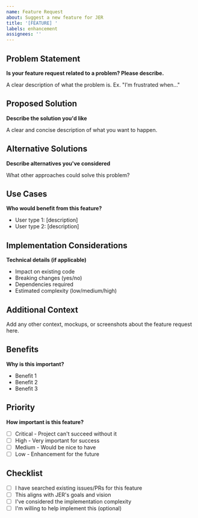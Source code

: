 ```yaml
---
name: Feature Request
about: Suggest a new feature for JER
title: '[FEATURE] '
labels: enhancement
assignees: ''
---
```


## Problem Statement

**Is your feature request related to a problem? Please describe.**

A clear description of what the problem is. Ex. "I'm frustrated when..."

## Proposed Solution

**Describe the solution you'd like**

A clear and concise description of what you want to happen.

## Alternative Solutions

**Describe alternatives you've considered**

What other approaches could solve this problem?

## Use Cases

**Who would benefit from this feature?**

- User type 1: [description]
- User type 2: [description]

## Implementation Considerations

**Technical details (if applicable)**

- Impact on existing code
- Breaking changes (yes/no)
- Dependencies required
- Estimated complexity (low/medium/high)

## Additional Context

Add any other context, mockups, or screenshots about the feature request here.

## Benefits

**Why is this important?**

- Benefit 1
- Benefit 2
- Benefit 3

## Priority

**How important is this feature?**

- [ ] Critical - Project can't succeed without it
- [ ] High - Very important for success
- [ ] Medium - Would be nice to have
- [ ] Low - Enhancement for the future

## Checklist

- [ ] I have searched existing issues/PRs for this feature
- [ ] This aligns with JER's goals and vision
- [ ] I've considered the implementation complexity
- [ ] I'm willing to help implement this (optional)
